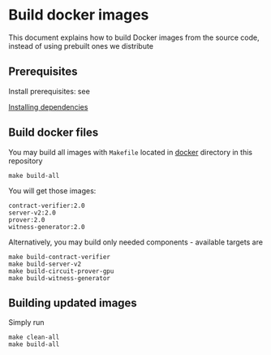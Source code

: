 # Build docker images

This document explains how to build Docker images from the source code, instead of using prebuilt ones we distribute

## Prerequisites

Install prerequisites: see

[Installing dependencies](./setup-dev.md)

## Build docker files

You may build all images with `Makefile` located in [docker]((../../docker/Makefile)) directory in this repository

```shell
make build-all
```

You will get those images:

```shell
contract-verifier:2.0
server-v2:2.0
prover:2.0
witness-generator:2.0
```

Alternatively, you may build only needed components - available targets are

```shell
make build-contract-verifier
make build-server-v2
make build-circuit-prover-gpu
make build-witness-generator
```

## Building updated images

Simply run

```shell
make clean-all
make build-all
```
